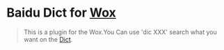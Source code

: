 Baidu Dict for [Wox](https://www.getwox.com/)
============================================


> This is a plugin for the Wox.You Can use 'dic XXX' search what you want on the [Dict](http://dict.baidu.com).